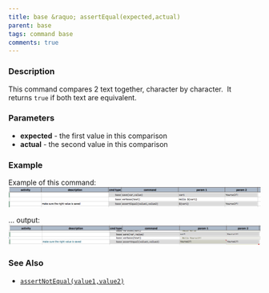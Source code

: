 ```yaml
---
title: base &raquo; assertEqual(expected,actual)
parent: base
tags: command base
comments: true
---
```



### Description
This command compares 2 text together, character by character.  It returns `true` if both text are equivalent.


### Parameters
- **expected** \- the first value in this comparison
- **actual** \- the second value in this comparison


### Example
Example of this command:
![script](image/assertEqual_01.png)

... output:
![output](image/assertEqual_02.png)


### See Also
- [`assertNotEqual(value1,value2)`](assertNotEqual(value1,value2))
